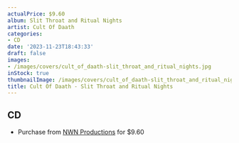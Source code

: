 ```yaml
---
actualPrice: $9.60
album: Slit Throat and Ritual Nights
artist: Cult Of Daath
categories:
- CD
date: '2023-11-23T18:43:33'
draft: false
images:
- /images/covers/cult_of_daath-slit_throat_and_ritual_nights.jpg
inStock: true
thumbnailImage: /images/covers/cult_of_daath-slit_throat_and_ritual_nights-thumb.jpg
title: Cult Of Daath - Slit Throat and Ritual Nights
---
```


## CD
* Purchase from [NWN Productions](http://shop.nwnprod.com/index.php?route=product/product&path=93&product_id=20652&sort=pd.name&order=ASC) for $9.60
